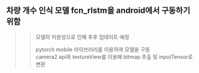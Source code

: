 ## 차량 개수 인식 모델 fcn_rlstm을 android에서 구동하기 위함  
>> 모델의 미완성으로 인해 추후 업데이트 예정  
>>   
>> pytorch mobile 라이브러리를 이용하여 모델을 구동  
>> camera2 api와 textureView를 이용해 bitmap 추출 및 inputTensor로 변환  
